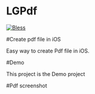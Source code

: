 # LGPdf
[![Bless](https://cdn.rawgit.com/LunaGao/BlessYourCodeTag/master/tags/god.svg)](http://lunagao.github.io/BlessYourCodeTag/)

#Create pdf file in iOS

Easy way to create Pdf file in iOS.

#Demo

This project is the Demo project

#Pdf screenshot

